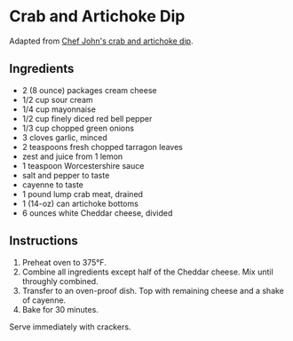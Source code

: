# Crab and Artichoke Dip

Adapted from [Chef John's crab and artichoke dip](http://foodwishes.blogspot.com/2013/01/baked-crab-and-artichoke-dip-snack-so.html).

## Ingredients

- 2 (8 ounce) packages cream cheese
- 1/2 cup sour cream
- 1/4 cup mayonnaise
- 1/2 cup finely diced red bell pepper
- 1/3 cup chopped green onions
- 3 cloves garlic, minced
- 2 teaspoons fresh chopped tarragon leaves
- zest and juice from 1 lemon
- 1 teaspoon Worcestershire sauce
- salt and pepper to taste
- cayenne to taste
- 1 pound lump crab meat, drained
- 1 (14-oz) can artichoke bottoms
- 6 ounces white Cheddar cheese, divided

## Instructions

1. Preheat oven to 375°F.
2. Combine all ingredients except half of the Cheddar cheese. Mix until throughly combined.
3. Transfer to an oven-proof dish. Top with remaining cheese and a shake of cayenne. 
4. Bake for 30 minutes.

Serve immediately with crackers.